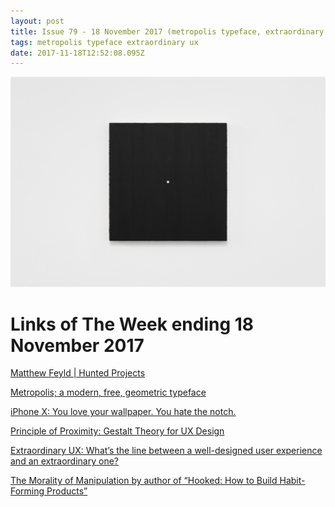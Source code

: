 ```yaml
---
layout: post
title: Issue 79 - 18 November 2017 (metropolis typeface, extraordinary ux)
tags: metropolis typeface extraordinary ux
date: 2017-11-18T12:52:08.095Z
---
```

![Matthew Feyld | Hunted Projects](/assets/uploads/issue-79.jpg "Matthew Feyld | Hunted Projects")

# Links of The Week ending 18 November 2017

<a href="http://www.huntedprojects.com/matthewfeyld" target="_blank">Matthew Feyld | Hunted Projects</a>

<a href="https://github.com/chrismsimpson/Metropolis" target="_blank">Metropolis;  a modern, free, geometric typeface</a>

<a href="https://uncrate.com/article/notcho/" target="_blank">iPhone X: You love your wallpaper. You hate the notch.</a>

<a href="https://uxplanet.org/gestalt-theory-for-ux-design-principle-of-proximity-e56b136d52d1" target="_blank">Principle of Proximity: Gestalt Theory for UX Design</a>

<a href="https://medium.com/@austincoleschafer/extraordinary-ux-whats-the-line-between-a-well-designed-user-experience-and-an-extraordinary-one-f0a472c85968" target="_blank">Extraordinary UX: What’s the line between a well-designed user experience and an extraordinary one?</a>

<a href="https://medium.com/the-mission/the-morality-of-manipulation-c3115fb2bb3d" target="_blank">The Morality of Manipulation by author of “Hooked: How to Build Habit-Forming Products”</a>